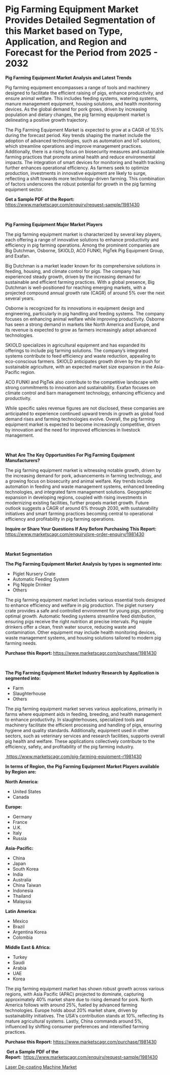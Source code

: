<p><h1>Pig Farming Equipment Market Provides Detailed Segmentation of this Market based on Type, Application, and Region and Forecast for the Period from 2025 - 2032</h1></p><p><strong>Pig Farming Equipment Market Analysis and Latest Trends</strong></p>
<p><p>Pig farming equipment encompasses a range of tools and machinery designed to facilitate the efficient raising of pigs, enhance productivity, and ensure animal welfare. This includes feeding systems, watering systems, manure management equipment, housing solutions, and health monitoring devices. As the global demand for pork grows, driven by increasing population and dietary changes, the pig farming equipment market is delineating a positive growth trajectory.</p><p>The Pig Farming Equipment Market is expected to grow at a CAGR of 10.5% during the forecast period. Key trends shaping the market include the adoption of advanced technologies, such as automation and IoT solutions, which streamline operations and improve management practices. Additionally, there is a rising focus on biosecurity measures and sustainable farming practices that promote animal health and reduce environmental impacts. The integration of smart devices for monitoring and health tracking further enhances operational efficiency. As farmers seek to optimize production, investments in innovative equipment are likely to surge, reflecting a shift towards more technology-driven farming. This combination of factors underscores the robust potential for growth in the pig farming equipment sector.</p></p>
<p><strong>Get a Sample PDF of the Report:&nbsp;</strong> <a href="https://www.marketscagr.com/enquiry/request-sample/1981430?utm_campaign=2106&utm_medium=2&utm_source=Github&utm_content=ia&utm_term=02032025&utm_id=pig-farming-equipment">https://www.marketscagr.com/enquiry/request-sample/1981430</a></p>
<p>&nbsp;</p>
<p><strong>Pig Farming Equipment Major Market Players</strong></p>
<p><p>The pig farming equipment market is characterized by several key players, each offering a range of innovative solutions to enhance productivity and efficiency in pig farming operations. Among the prominent companies are Big Dutchman, Osborne, SKIOLD, ACO FUNKI, PigTek Pig Equipment Group, and Exafan.</p><p>Big Dutchman is a market leader known for its comprehensive solutions in feeding, housing, and climate control for pigs. The company has experienced steady growth, driven by the increasing demand for sustainable and efficient farming practices. With a global presence, Big Dutchman is well-positioned for reaching emerging markets, with a projected compound annual growth rate (CAGR) of around 5% over the next several years.</p><p>Osborne is recognized for its innovations in equipment design and engineering, particularly in pig handling and feeding systems. The company focuses on enhancing animal welfare while improving productivity. Osborne has seen a strong demand in markets like North America and Europe, and its revenue is expected to grow as farmers increasingly adopt advanced technologies.</p><p>SKIOLD specializes in agricultural equipment and has expanded its offerings to include pig farming solutions. The company’s integrated systems contribute to feed efficiency and waste reduction, appealing to eco-conscious farmers. SKIOLD anticipates growth driven by the push for sustainable agriculture, with an expected market size expansion in the Asia-Pacific region.</p><p>ACO FUNKI and PigTek also contribute to the competitive landscape with strong commitments to innovation and sustainability. Exafan focuses on climate control and barn management technology, enhancing efficiency and productivity.</p><p>While specific sales revenue figures are not disclosed, these companies are anticipated to experience continued upward trends in growth as global food demand rises and farming technologies evolve. Overall, the pig farming equipment market is expected to become increasingly competitive, driven by innovation and the need for improved efficiencies in livestock management.</p></p>
<p>&nbsp;</p>
<p><strong>What Are The Key Opportunities For Pig Farming Equipment Manufacturers?</strong></p>
<p><p>The pig farming equipment market is witnessing notable growth, driven by the increasing demand for pork, advancements in farming technology, and a growing focus on biosecurity and animal welfare. Key trends include automation in feeding and waste management systems, enhanced breeding technologies, and integrated farm management solutions. Geographic expansion in developing regions, coupled with rising investments in modernizing existing facilities, further propels market growth. Future outlook suggests a CAGR of around 6% through 2030, with sustainability initiatives and smart farming practices becoming central to operational efficiency and profitability in pig farming operations.</p></p>
<p><strong>Inquire or Share Your Questions If Any Before Purchasing This Report:</strong> <a href="https://www.marketscagr.com/enquiry/pre-order-enquiry/1981430?utm_campaign=2106&utm_medium=2&utm_source=Github&utm_content=ia&utm_term=02032025&utm_id=pig-farming-equipment">https://www.marketscagr.com/enquiry/pre-order-enquiry/1981430</a></p>
<p>&nbsp;</p>
<p><strong>Market Segmentation</strong></p>
<p><strong>The Pig Farming Equipment Market Analysis by types is segmented into:</strong></p>
<p><ul><li>Piglet Nursery Crate</li><li>Automatic Feeding System</li><li>Pig Nipple Drinker</li><li>Others</li></ul></p>
<p><p>The pig farming equipment market includes various essential tools designed to enhance efficiency and welfare in pig production. The piglet nursery crate provides a safe and controlled environment for young pigs, promoting optimal growth. Automatic feeding systems streamline feed distribution, ensuring pigs receive the right nutrition at precise intervals. Pig nipple drinkers offer a clean, fresh water source, reducing waste and contamination. Other equipment may include health monitoring devices, waste management systems, and housing solutions tailored to modern pig farming needs.</p></p>
<p><strong>Purchase this Report:&nbsp;</strong><a href="https://www.marketscagr.com/purchase/1981430?utm_campaign=2106&utm_medium=2&utm_source=Github&utm_content=ia&utm_term=02032025&utm_id=pig-farming-equipment">https://www.marketscagr.com/purchase/1981430</a></p>
<p>&nbsp;</p>
<p><strong>The Pig Farming Equipment Market Industry Research by Application is segmented into:</strong></p>
<p><ul><li>Farm</li><li>Slaughterhouse</li><li>Others</li></ul></p>
<p><p>The pig farming equipment market serves various applications, primarily in farms where equipment aids in feeding, breeding, and health management to enhance productivity. In slaughterhouses, specialized tools and machinery facilitate the efficient processing and handling of pigs, ensuring hygiene and quality standards. Additionally, equipment used in other sectors, such as veterinary services and research facilities, supports overall pig health and welfare. These applications collectively contribute to the efficiency, safety, and profitability of the pig farming industry.</p></p>
<p><a href="https://www.marketscagr.com/pig-farming-equipment-r1981430?utm_campaign=2106&utm_medium=2&utm_source=Github&utm_content=ia&utm_term=02032025&utm_id=pig-farming-equipment">&nbsp;https://www.marketscagr.com/pig-farming-equipment-r1981430</a></p>
<p><strong>In terms of Region, the Pig Farming Equipment Market Players available by Region are:</strong></p>
<p>
    <p> <strong> North America: </strong>
        <ul>
            <li>United States</li>
            <li>Canada</li>
        </ul>
        </p> 
    <p> <strong> Europe: </strong>
        <ul>
            <li>Germany</li>
            <li>France</li>
            <li>U.K.</li>
            <li>Italy</li>
            <li>Russia</li>
        </ul>
        </p> 
    <p> <strong> Asia-Pacific: </strong>
        <ul>
            <li>China</li>
            <li>Japan</li>
            <li>South Korea</li>
            <li>India</li>
            <li>Australia</li>
            <li>China Taiwan</li>
            <li>Indonesia</li>
            <li>Thailand</li>
            <li>Malaysia</li>
        </ul>
        </p> 
    <p> <strong> Latin America: </strong>
        <ul>
            <li>Mexico</li>
            <li>Brazil</li>
            <li>Argentina Korea</li>
            <li>Colombia</li>
        </ul>
        </p> 
    <p> <strong> Middle East & Africa: </strong>
        <ul>
            <li>Turkey</li>
            <li>Saudi</li>
            <li>Arabia</li>
            <li>UAE</li>
            <li>Korea</li>
        </ul>
    </p>
    </p>
<p><p>The pig farming equipment market has shown robust growth across various regions, with Asia Pacific (APAC) projected to dominate, capturing approximately 40% market share due to rising demand for pork. North America follows with around 25%, fueled by advanced farming technologies. Europe holds about 20% market share, driven by sustainability initiatives. The USA's contribution stands at 10%, reflecting its mature agricultural systems. Lastly, China commands around 5%, influenced by shifting consumer preferences and intensified farming practices.</p></p>
<p><strong>Purchase this Report: </strong><a href="https://www.marketscagr.com/purchase/1981430?utm_campaign=2106&utm_medium=2&utm_source=Github&utm_content=ia&utm_term=02032025&utm_id=pig-farming-equipment">https://www.marketscagr.com/purchase/1981430</a></p>
<p>&nbsp;<strong>Get a Sample PDF of the Report:&nbsp;&nbsp;</strong><a href="https://www.marketscagr.com/enquiry/request-sample/1981430?utm_campaign=2106&utm_medium=2&utm_source=Github&utm_content=ia&utm_term=02032025&utm_id=pig-farming-equipment">https://www.marketscagr.com/enquiry/request-sample/1981430</a></p>
<p><strong></strong></p>
<p><p><a href="https://github.com/JosephineMcguire65/Market-Research-Report-List-1/blob/main/laser-de-coating-machine-market.md?utm_campaign=2106&utm_medium=2&utm_source=Github&utm_content=ia&utm_term=02032025&utm_id=pig-farming-equipment">Laser De-coating Machine Market</a></p></p>
